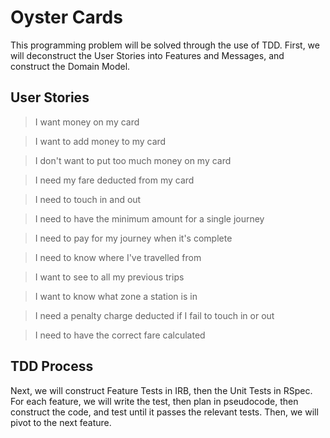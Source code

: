 # Oyster Cards

This programming problem will be solved through the use of TDD. First, we will deconstruct the User Stories into Features and Messages, and construct the Domain Model.

## User Stories

> I want money on my card

> I want to add money to my card

> I don't want to put too much money on my card

> I need my fare deducted from my card

> I need to touch in and out

> I need to have the minimum amount for a single journey

> I need to pay for my journey when it's complete

> I need to know where I've travelled from

> I want to see to all my previous trips

> I want to know what zone a station is in

> I need a penalty charge deducted if I fail to touch in or out

> I need to have the correct fare calculated

## TDD Process

Next, we will construct Feature Tests in IRB, then the Unit Tests in RSpec. For each feature, we will write the test, then plan in pseudocode, then construct the code, and test until it passes the relevant tests. Then, we will pivot to the next feature.
